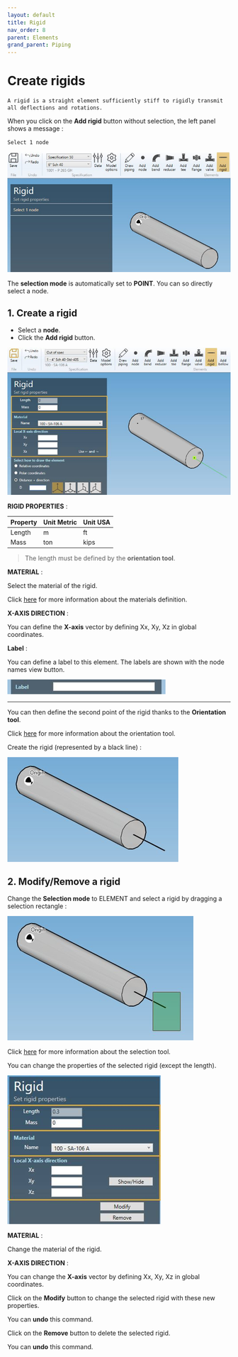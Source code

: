 ```yaml
---
layout: default
title: Rigid
nav_order: 8
parent: Elements
grand_parent: Piping
---
```


# Create rigids

    A rigid is a straight element sufficiently stiff to rigidly transmit all deflections and rotations.

When you click on the **Add rigid** button without selection, the left panel shows a message :

    Select 1 node

![Image](../../Images/Rigid1.jpg)

The **selection mode** is automatically set to **POINT**. You can so directly select a node.

## 1. Create a rigid

- Select a **node**.
- Click the **Add rigid** button.

![Image](../../Images/Rigid2.jpg)

**RIGID PROPERTIES** :

| Property | Unit Metric | Unit USA |
| -------- | ---- | ---- |
| Length | m | ft |
| Mass | ton | kips |

>The length must be defined by the **orientation tool**.

**MATERIAL** :

Select the material of the rigid.

Click [here](https://documentation.metapiping.com/Design/Specification/Data.html#11-material-definition) for more information about the materials definition.

**X-AXIS DIRECTION** :

You can define the **X-axis** vector by defining Xx, Xy, Xz in global coordinates.

**Label** :

You can define a label to this element. The labels are shown with the node names view button.

![Image](../../Images/Label1.jpg)

---

You can then define the second point of the rigid thanks to the **Orientation tool**.

Click [here](https://documentation.metapiping.com/Design/Elements/Orientation.html) for more information about the orientation tool.

Create the rigid (represented by a black line) :

![Image](../../Images/Rigid3.jpg)

## 2. Modify/Remove a rigid

Change the **Selection mode** to ELEMENT and select a rigid by dragging a selection rectangle :

![Image](../../Images/Rigid5.jpg)

Click [here](https://documentation.metapiping.com/Design/Selection.html) for more information about the selection tool.

You can change the properties of the selected rigid (except the length).

![Image](../../Images/Rigid4.jpg)

**MATERIAL** :

Change the material of the rigid.

**X-AXIS DIRECTION** :

You can change the **X-axis** vector by defining Xx, Xy, Xz in global coordinates.

Click on the **Modify** button to change the selected rigid with these new properties.

You can **undo** this command.

Click on the **Remove** button to delete the selected rigid.

You can **undo** this command.


